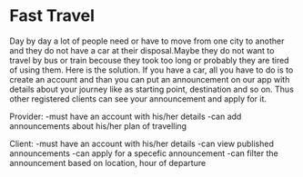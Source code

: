 # Fast Travel
Day by day a lot of people need or have to move from one city to another and they do not have a car at their disposal.Maybe they do not want to travel by bus or train becouse they took too long or probably they are tired of using them.
Here is the solution. If you have a car, all you have to do is to create an account and than you can put an announcement on our app with details about your journey like as starting point, destination and so on. Thus other registered clients can see your announcement and apply for it.

Provider:
-must have an account with his/her details
-can add announcements about his/her plan of travelling

Client:
-must have an account with his/her details
-can view published announcements
-can apply for a specefic announcement
-can filter the announcement based on location, hour of departure
